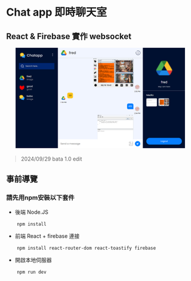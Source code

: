 # Chat app 即時聊天室

## React & Firebase 實作 websocket

<div style="display: flex; justify-content: center; margin-bottom: 20px;">
  <img src="/sample.png" alt="GitHub 簡介" style="width: 90%;">
</div>

> 2024/09/29 bata 1.0 edit

## 事前導覽

### 請先用npm安裝以下套件
- 後端 Node.JS
```
    npm install
```
- 前端 React + firebase 連接 
```
    npm install react-router-dom react-toastify firebase
```
- 開啟本地伺服器
```
    npm run dev
```